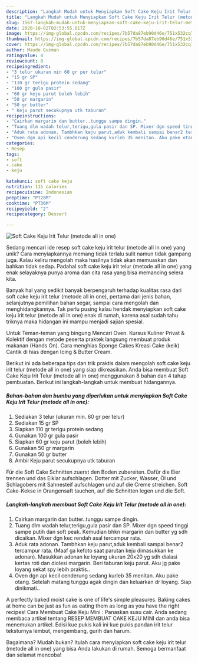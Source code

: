 ```yaml
---
description: "Langkah Mudah untuk Menyiapkan Soft Cake Keju Irit Telur (metode all in one) Anti Gagal"
title: "Langkah Mudah untuk Menyiapkan Soft Cake Keju Irit Telur (metode all in one) Anti Gagal"
slug: 1567-langkah-mudah-untuk-menyiapkan-soft-cake-keju-irit-telur-metode-all-in-one-anti-gagal
date: 2020-10-02T02:53:55.617Z
image: https://img-global.cpcdn.com/recipes/7b57da87eb90d46e/751x532cq70/soft-cake-keju-irit-telur-metode-all-in-one-foto-resep-utama.jpg
thumbnail: https://img-global.cpcdn.com/recipes/7b57da87eb90d46e/751x532cq70/soft-cake-keju-irit-telur-metode-all-in-one-foto-resep-utama.jpg
cover: https://img-global.cpcdn.com/recipes/7b57da87eb90d46e/751x532cq70/soft-cake-keju-irit-telur-metode-all-in-one-foto-resep-utama.jpg
author: Maude Guzman
ratingvalue: 4
reviewcount: 8
recipeingredient:
- "3 telur ukuran min 60 gr per telur"
- "15 gr SP"
- "110 gr terigu protein sedang"
- "100 gr gula pasir"
- "60 gr keju parut boleh lebih"
- "50 gr margarin"
- "50 gr butter"
- " Keju parut secukupnya utk taburan"
recipeinstructions:
- "Cairkan margarin dan butter..tunggu sampe dingin."
- "Tuang dlm wadah telur,terigu,gula pasir dan SP. Mixer dgn speed tinggi sampe putih dan soft peak. Kemudian bhkn margarin dan butter yg sdh dicaikan. Mixer dgn kec rendah asal tercampur rata."
- "Aduk rata adonan. Tambhkan keju parut,aduk kembali sampai benar2 tercampur rata. (Maaf ga kefoto saat parutan keju dimasukkan ke adonan). Masukkan adonan ke loyang ukuran 20x20 yg sdh dialasi kertas roti dan diolesi margarin. Beri taburan keju parut. Aku jg pake loyang sekat spy lebih praktis.."
- "Oven dgn api kecil cenderung sedang kurleb 35 menitan. Aku pake otang. Setelah matang tunggu agak dingin dan keluarkan dr loyang. Siap dinikmati.."
categories:
- Resep
tags:
- soft
- cake
- keju

katakunci: soft cake keju 
nutrition: 115 calories
recipecuisine: Indonesian
preptime: "PT28M"
cooktime: "PT36M"
recipeyield: "2"
recipecategory: Dessert

---
```



![Soft Cake Keju Irit Telur (metode all in one)](https://img-global.cpcdn.com/recipes/7b57da87eb90d46e/751x532cq70/soft-cake-keju-irit-telur-metode-all-in-one-foto-resep-utama.jpg)

Sedang mencari ide resep soft cake keju irit telur (metode all in one) yang unik? Cara menyiapkannya memang tidak terlalu sulit namun tidak gampang juga. Kalau keliru mengolah maka hasilnya tidak akan memuaskan dan bahkan tidak sedap. Padahal soft cake keju irit telur (metode all in one) yang enak selayaknya punya aroma dan cita rasa yang bisa memancing selera kita.

Banyak hal yang sedikit banyak berpengaruh terhadap kualitas rasa dari soft cake keju irit telur (metode all in one), pertama dari jenis bahan, selanjutnya pemilihan bahan segar, sampai cara mengolah dan menghidangkannya. Tak perlu pusing kalau hendak menyiapkan soft cake keju irit telur (metode all in one) enak di rumah, karena asal sudah tahu triknya maka hidangan ini mampu menjadi sajian spesial.

Untuk Teman-teman yang bingung Mencari Oven. Kursus Kuliner Privat &amp; Kolektif dengan metode peserta praktek langsung membuat produk makanan (Hands On). Cara menghias Sponge Cakes Kreasi Cake (keik) Cantik di hias dengan Icing &amp; Butter Cream.


Berikut ini ada beberapa tips dan trik praktis dalam mengolah soft cake keju irit telur (metode all in one) yang siap dikreasikan. Anda bisa membuat Soft Cake Keju Irit Telur (metode all in one) menggunakan 8 bahan dan 4 tahap pembuatan. Berikut ini langkah-langkah untuk membuat hidangannya.

<!--inarticleads1-->

##### Bahan-bahan dan bumbu yang diperlukan untuk menyiapkan Soft Cake Keju Irit Telur (metode all in one):

1. Sediakan 3 telur (ukuran min. 60 gr per telur)
1. Sediakan 15 gr SP
1. Siapkan 110 gr terigu protein sedang
1. Gunakan 100 gr gula pasir
1. Siapkan 60 gr keju parut (boleh lebih)
1. Gunakan 50 gr margarin
1. Gunakan 50 gr butter
1. Ambil  Keju parut secukupnya utk taburan


Für die Soft Cake Schnitten zuerst den Boden zubereiten. Dafür die Eier trennen und das Eiklar aufschlagen. Dotter mit Zucker, Wasser, Öl und Schlagobers mit Sahnesteif aufschlagen und auf die Creme streichen. Soft Cake-Kekse in Orangensaft tauchen, auf die Schnitten legen und die Soft. 

<!--inarticleads2-->

##### Langkah-langkah membuat Soft Cake Keju Irit Telur (metode all in one):

1. Cairkan margarin dan butter..tunggu sampe dingin.
1. Tuang dlm wadah telur,terigu,gula pasir dan SP. Mixer dgn speed tinggi sampe putih dan soft peak. Kemudian bhkn margarin dan butter yg sdh dicaikan. Mixer dgn kec rendah asal tercampur rata.
1. Aduk rata adonan. Tambhkan keju parut,aduk kembali sampai benar2 tercampur rata. (Maaf ga kefoto saat parutan keju dimasukkan ke adonan). Masukkan adonan ke loyang ukuran 20x20 yg sdh dialasi kertas roti dan diolesi margarin. Beri taburan keju parut. Aku jg pake loyang sekat spy lebih praktis..
1. Oven dgn api kecil cenderung sedang kurleb 35 menitan. Aku pake otang. Setelah matang tunggu agak dingin dan keluarkan dr loyang. Siap dinikmati..


A perfectly baked moist cake is one of life&#39;s simple pleasures. Baking cakes at home can be just as fun as eating them as long as you have the right recipes! Cara Membuat Cake Keju Mini : Panaskan susu cair. Anda sedang membaca artikel tentang RESEP MEMBUAT CAKE KEJU MINI dan anda bisa menemukan artikel. Edisi kue pukis kali ini kue pukis pandan irit telur teksturnya lembut, mengembang, gurih dan harum. 

Bagaimana? Mudah bukan? Itulah cara menyiapkan soft cake keju irit telur (metode all in one) yang bisa Anda lakukan di rumah. Semoga bermanfaat dan selamat mencoba!
